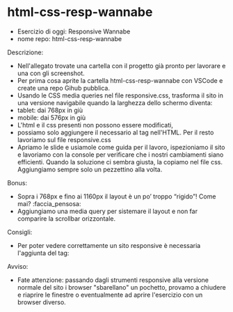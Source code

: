 # html-css-resp-wannabe


- Esercizio di oggi: Responsive Wannabe
- nome repo: html-css-resp-wannabe


Descrizione:
- Nell'allegato trovate una cartella con il progetto già pronto per lavorare e una con gli screenshot.
- Per prima cosa aprite la cartella html-css-resp-wannabe con VSCode e create una repo Gihub pubblica.
- Usando le CSS media queries nel file responsive.css, trasforma il sito  in una versione navigabile quando la larghezza dello schermo diventa:
- tablet: dai 768px in giù
- mobile: dai 576px in giù
- L'html e il css presenti non possono essere modificati,
- possiamo solo aggiungere il necessario al tag <head> nell'HTML. Per il resto lavoriamo sul file responsive.css
- Apriamo le slide e usiamole come guida per il lavoro, ispezioniamo il sito e lavoriamo con la console per verificare che i nostri cambiamenti siano efficienti.
  Quando la soluzione ci sembra giusta, la copiamo nel file css. Aggiungiamo sempre solo un pezzettino alla volta.

Bonus:
- Sopra i 768px e fino ai 1160px il layout è un po’ troppo “rigido”! Come mai? :faccia_pensosa:
- Aggiungiamo una media query per sistemare il layout e non far comparire la scrollbar orizzontale.

Consigli:
- Per poter vedere correttamente un sito responsive è necessaria l'aggiunta del tag:
<meta name="viewport" content="width=device-width, initial-scale=1.0">

Avviso:
- Fate attenzione: passando dagli strumenti responsive alla versione normale del sito i browser "sbarellano" un pochetto,
  provamo a chiudere e riaprire le finestre o eventualmente ad aprire l'esercizio con un browser diverso.
